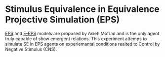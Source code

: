 # Stimulus Equivalence in Equivalence Projective Simulation (EPS)
[EPS](https://doi.org/10.1162/neco_a_01274) and [E-EPS](https://doi.org/10.1162/neco_a_01346) models are proposed by Asieh Mofrad and is the only agent truly capable of show emergent relations. This experiment attemps to simulate SE in EPS agents on experiemantal conditions realted to Control by Negative Stimulus (CNS).
